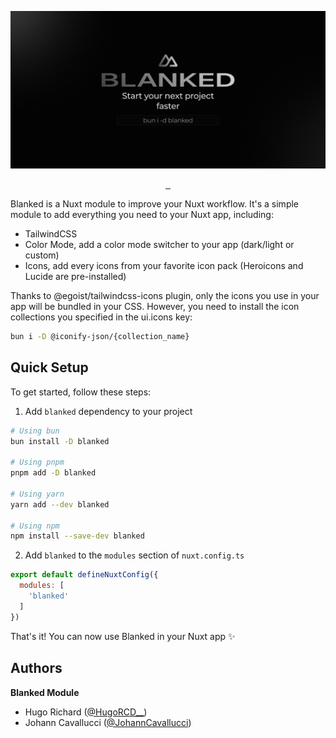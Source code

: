 ![blanked Social Preview](./blanked-social-preview.png)

<p align="center">
  <a aria-label="NPM version" href="https://www.npmjs.com/package/blanked">
    <img alt="" src="https://img.shields.io/npm/v/blanked.svg?style=for-the-badge&labelColor=00DC82&color=00DC82">
  </a>
  <a aria-label="License" href="https://github.com/blanked/blanked/main/LICENSE">
    <img alt="" src="https://img.shields.io/npm/l/blanked.svg?style=for-the-badge&labelColor=00DC82&color=00DC82">
    </a>
  <a aria-label="Follow Hugo on Twitter" href="https://twitter.com/HugoRCD__">
    <img alt="" src="https://img.shields.io/twitter/follow/HugoRCD__.svg?style=for-the-badge&labelColor=000000&logo=twitter&label=Follow%20Hugo&logoWidth=20&logoColor=white">
  </a>
</p>

Blanked is a Nuxt module to improve your Nuxt workflow. It's a simple module to add everything you need to your Nuxt app, including:
- TailwindCSS
- Color Mode, add a color mode switcher to your app (dark/light or custom)
- Icons, add every icons from your favorite icon pack (Heroicons and Lucide are pre-installed)

Thanks to @egoist/tailwindcss-icons plugin, only the icons you use in your app will be bundled in your CSS. However, you need to install the icon collections you specified in the ui.icons key:
  
  ```bash
  bun i -D @iconify-json/{collection_name}
  ```

## Quick Setup

To get started, follow these steps:

1. Add `blanked` dependency to your project

```bash
# Using bun
bun install -D blanked

# Using pnpm
pnpm add -D blanked

# Using yarn
yarn add --dev blanked

# Using npm
npm install --save-dev blanked
```

2. Add `blanked` to the `modules` section of `nuxt.config.ts`

```js
export default defineNuxtConfig({
  modules: [
    'blanked'
  ]
})
```

That's it! You can now use Blanked in your Nuxt app ✨

## Authors

**Blanked Module**

- Hugo Richard ([@HugoRCD__](https://x.com/HugoRCD__))
- Johann Cavallucci ([@JohannCavallucci](https://github.com/cavalluccijohann))
